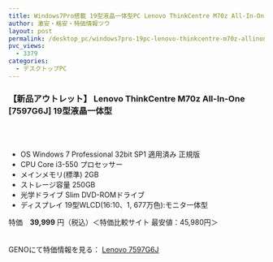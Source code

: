 ```yaml
---
title: Windows7Pro搭載 19型液晶一体型PC Lenovo ThinkCentre M70z All-In-One 7597G6J アウトレット特価39,999円！
author: 激安・格安・特価情報ツウ
layout: post
permalink: /desktop_pc/windows7pro-19pc-lenovo-thinkcentre-m70z-allinone-7597g6j-39999.html
pvc_views:
  - 3379
categories:
  - デスクトップPC
---
```

### 【新品アウトレット】 Lenovo ThinkCentre M70z All-In-One [7597G6J] 19型液晶一体型

<div class="img-bg2 img_L">
  <a href="http://px.a8.net/svt/ejp?a8mat=1I0DKG+A2L0YI+1TD2+5ZEMP&#038;a8ejpredirect=http://www.geno-web.jp/shopdetail/001004000015/" title="【新品アウトレット】 Lenovo ThinkCentre M70z All-In-One [7597G6J] 19型液晶一体型" target="_blank"><br /> </a><br /> <img border="0" src="http://i2.wp.com/www16.a8.net/0.gif?resize=1%2C1" alt="" data-recalc-dims="1" />
</div>

<!--more-->

  * OS Windows 7 Professional 32bit SP1 適用済み 正規版
  * CPU Core i3-550 プロセッサー
  * メインメモリ(標準) 2GB
  * ストレージ容量 250GB
  * 光学ドライブ Slim DVD-ROMドライブ
  * ディスプレイ 19型WLCD(16:10、1, 677万色):モニタ一体型

特価　<span class="tokka-price"><strong>39,999</strong></span> 円（税込）＜特価比較サイト 最安値：45,980円＞

　  
GENOにて特価情報を見る： <span class="fs150p"><a href="http://px.a8.net/svt/ejp?a8mat=1I0DKG+A2L0YI+1TD2+5ZEMP&#038;a8ejpredirect=http://www.geno-web.jp/shopdetail/001004000015/" target="_blank">Lenovo 7597G6J</a></span>